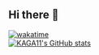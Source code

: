## Hi there 👋
[![wakatime](https://wakatime.com/badge/user/de8415d7-343f-46b7-862a-a47b52b9d05d.svg)](https://wakatime.com/@de8415d7-343f-46b7-862a-a47b52b9d05d)<br>
[![KAGA11's GitHub stats](https://github-readme-stats.vercel.app/api?username=kaga11)](https://github.com/anuraghazra/github-readme-stats)

<!--
**KAGA11/KAGA11** is a ✨ _special_ ✨ repository because its `README.md` (this file) appears on your GitHub profile.

Here are some ideas to get you started:

- 🔭 I’m currently working on ...
- 🌱 I’m currently learning ...
- 👯 I’m looking to collaborate on ...
- 🤔 I’m looking for help with ...
- 💬 Ask me about ...
- 📫 How to reach me: ...
- 😄 Pronouns: ...
- ⚡ Fun fact: ...
-->
